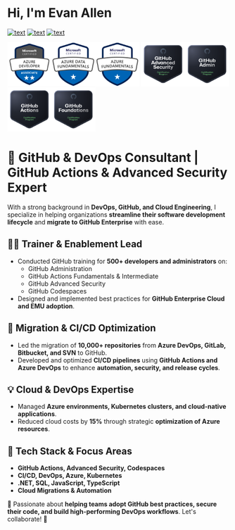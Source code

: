 # Hi, I'm Evan Allen

[![text](https://img.shields.io/badge/LinkedIn-0077B5?style=for-the-badge&logo=linkedin&logoColor=white)](https://www.linkedin.com/in/evanallen13)
[![text](https://img.shields.io/badge/GitHub-100000?style=for-the-badge&logo=github&logoColor=white)](https://github.com/evanallen13)
[![text](https://img.shields.io/badge/Gmail-D14836?style=for-the-badge&logo=gmail&logoColor=white)](mailto:evanallen13+github@gmail.com)

<img src="images/az-204.png" alt="az-204" height="100" width="100"><img src="images/dp-900.png" alt="dp-900" height="100" width="100"><img src="images/az-900.png" alt="az-900" height="100" width="100">
<img src="images/ghas.png" alt="github ghas" height="100" width="100"><img src="images/admin.png" alt="github admin" height="100" width="100"><img src="images/actions.png" alt="github actions" height="100" width="100"><img src="images/foundations.png" alt="github foundations" height="100" width="100">

# 🚀 GitHub & DevOps Consultant | GitHub Actions & Advanced Security Expert  

With a strong background in **DevOps, GitHub, and Cloud Engineering**, I specialize in helping organizations **streamline their software development lifecycle** and **migrate to GitHub Enterprise** with ease.  

## 👨‍🏫 Trainer & Enablement Lead  
- Conducted GitHub training for **500+ developers and administrators** on:
  - GitHub Administration  
  - GitHub Actions Fundamentals & Intermediate  
  - GitHub Advanced Security  
  - GitHub Codespaces  
- Designed and implemented best practices for **GitHub Enterprise Cloud and EMU adoption**.  

## 🔄 Migration & CI/CD Optimization  
- Led the migration of **10,000+ repositories** from **Azure DevOps, GitLab, Bitbucket, and SVN** to GitHub.  
- Developed and optimized **CI/CD pipelines** using **GitHub Actions and Azure DevOps** to enhance **automation, security, and release cycles**.  

## 💡 Cloud & DevOps Expertise  
- Managed **Azure environments, Kubernetes clusters, and cloud-native applications**.  
- Reduced cloud costs by **15%** through strategic **optimization of Azure resources**.  

## 🎯 Tech Stack & Focus Areas  
- **GitHub Actions, Advanced Security, Codespaces**  
- **CI/CD, DevOps, Azure, Kubernetes**  
- **.NET, SQL, JavaScript, TypeScript**  
- **Cloud Migrations & Automation**  

💬 Passionate about **helping teams adopt GitHub best practices, secure their code, and build high-performing DevOps workflows**. Let's collaborate! 🚀
